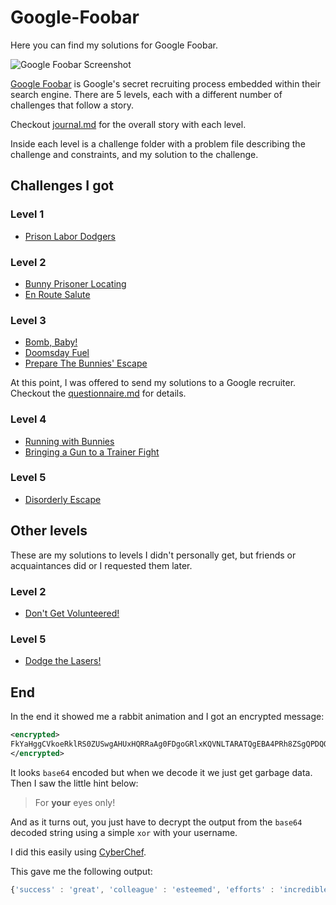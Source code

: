 # Google-Foobar

Here you can find my solutions for Google Foobar.

![Google Foobar Screenshot](https://user-images.githubusercontent.com/22143882/98168224-8eafd280-1eea-11eb-84d0-a4e53eee7840.png)

[Google Foobar](http://foobar.withgoogle.com) is Google's secret recruiting process embedded within their search engine. There are 5 levels, each with a different number of challenges that follow a story.

Checkout [journal.md](https://github.com/maikka39/Google-Foobar/blob/master/journal.md) for the overall story with each level.

Inside each level is a challenge folder with a problem file describing the challenge and constraints, and my solution to the challenge.

## Challenges I got

### Level 1

- [Prison Labor Dodgers](https://github.com/maikka39/Google-Foobar/tree/master/Level%201/Prison%20Labor%20Dodgers)

### Level 2

- [Bunny Prisoner Locating](https://github.com/maikka39/Google-Foobar/tree/master/Level%202/Bunny%20Prisoner%20Locating)
- [En Route Salute](https://github.com/maikka39/Google-Foobar/tree/master/Level%202/En%20Route%20Salute)

### Level 3

- [Bomb, Baby!](https://github.com/maikka39/Google-Foobar/tree/master/Level%203/Bomb%20Baby)
- [Doomsday Fuel](https://github.com/maikka39/Google-Foobar/tree/master/Level%203/Doomsday%20Fuel)
- [Prepare The Bunnies' Escape](https://github.com/maikka39/Google-Foobar/tree/master/Level%203/Prepare%20The%20Bunnies%20Escape)

At this point, I was offered to send my solutions to a Google recruiter. Checkout the [questionnaire.md](https://github.com/maikka39/Google-Foobar/blob/master/Level%203/questionnaire.md) for details.

### Level 4

- [Running with Bunnies](https://github.com/maikka39/Google-Foobar/tree/master/Level%204/Running%20with%20Bunnies)
- [Bringing a Gun to a Trainer Fight](https://github.com/maikka39/Google-Foobar/tree/master/Level%204/Bringing%20a%20Gun%20to%20a%20Trainer%20Fight)

### Level 5

- [Disorderly Escape](https://github.com/maikka39/Google-Foobar/tree/master/Level%205/Disorderly%20Escape)

## Other levels

These are my solutions to levels I didn't personally get, but friends or acquaintances did or I requested them later.

### Level 2

- [Don't Get Volunteered!](https://github.com/maikka39/Google-Foobar/tree/master/Level%202/Don't%20Get%20Volunteered!)

### Level 5

- [Dodge the Lasers!](https://github.com/maikka39/Google-Foobar/tree/master/Level%205/Dodge%20the%20Lasers!)

## End

In the end it showed me a rabbit animation and I got an encrypted message:

```xml
<encrypted>
FkYaHggCVkoeRklRS0ZUSwgAHUxHQRRaAg0FDgoGRlxKQVNLTARATQgEBA4PRh8ZSgQPDQQTR0pK QVNLTAhdWh8EDQIJDVYeQUFOCggJWlwbBAQOBRUUGVdBTh4FDVxaBgQNTEdBFEsMAwsCHxIUGVdB ThgKB1YeQUFODQQOFBlXQU4cAg8SHhA= 
</encrypted>
```

It looks `base64` encoded but when we decode it we just get garbage data. Then I saw the little hint below:

> For **your** eyes only!

And as it turns out, you just have to decrypt the output from the `base64` decoded string using a simple `xor` with your username.

I did this easily using [CyberChef](https://gchq.github.io/CyberChef/#recipe=From_Base64('A-Za-z0-9%2B/%3D',true)XOR(%7B'option':'UTF8','string':'maikka39'%7D,'Standard',false)&input=RmtZYUhnZ0NWa29lUmtsUlMwWlVTd2dBSFV4SFFSUmFBZzBGRGdvR1JseEtRVk5MVEFSQVRRZ0VCQTRQUmg4WlNnUVBEUVFUUjBwSyBRVk5MVEFoZFdoOEVEUUlKRFZZZVFVRk9DZ2dKV2x3YkJBUU9CUlVVR1ZkQlRoNEZEVnhhQmdRTlRFZEJGRXNNQXdzQ0h4SVVHVmRCIFRoZ0tCMVllUVVGT0RRUU9GQmxYUVU0Y0FnOFNIaEE9).

This gave me the following output:

```js
{'success' : 'great', 'colleague' : 'esteemed', 'efforts' : 'incredible', 'achievement' : 'unlocked', 'rabbits' : 'safe', 'foo' : 'win!'}
```
